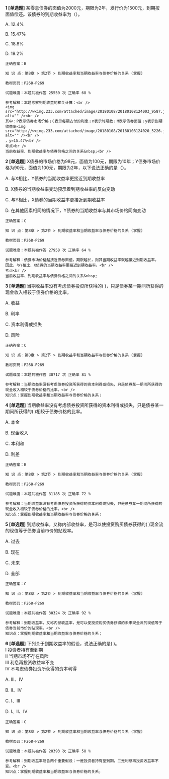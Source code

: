 **1 [单选题]** 某零息债券的面值为2000元，期限为2年，发行价为1500元，到期按面值偿还。该债券的到期收益率为（）。

A. 12.4%

B. 15.47%

C. 18.8%

D. 19.2%

```
正确答案：B

知 识 点：第8章 > 第2节 > 到期收益率和当期收益率与债券价格的关系 (掌握)

教材页码：P268-P269

试题难度：本题共被作答 25550 次 正确率 68 %

参考解释：本题考察到期收益的相关计算：<br />
<img src="http://wximg.233.com/attached/image/20180108/20180108124003_9587.jpg" alt="" /><br />
其中：P表示债券市场价格；C表示每期支付的利息；n表示时期数；M表示债券面值；y表示到期收益率<img src="http://wximg.233.com/attached/image/20180108/20180108124020_5226.jpg" alt="" /><br />
，y=15.47%<br />
考点<br />
当前收益率、到期收益率与债券价格之间的关系&nbsp;<br />
```


**2 [单选题]** X债券的市场价格为98元，面值为100元，期限为10年；Y债券市场价格为90元，面值为100元，期限为2年，以下说法正确的是（）。

A. 与X相比，Y债券的当期收益率更接近到期收益率&nbsp;

B. X债券的当期收益率变动预示着到期收益率的反向变动&nbsp;

C. 与Y相比，X债券的当期收益率更接近到期收益率

D. 在其他因素相同的情况下，Y债券的当期收益率与其市场价格同向变动

```
正确答案：C

知 识 点：第8章 > 第2节 > 到期收益率和当期收益率与债券价格的关系 (掌握)

教材页码：P268-P269

试题难度：本题共被作答 27958 次 正确率 64 %

参考解释：债券市场价格越接近债券面值，期限越长，则其当期收益率就越接近到期收益率， 因此，与Y相比，X债券的当期收益率更接近到期收益率。<br />
考点<br />
当前收益率、到期收益率与债券价格之间的关系&nbsp;
```


**3 [单选题]** 当期收益率没有考虑债券投资所获得的( )，只是债券某一期间所获得的现金收入相较于债券价格的比率。

A. 收益

B. 利率

C. 资本利得或损失

D. 风险 

```
正确答案：C

知 识 点：第8章 > 第2节 > 到期收益率和当期收益率与债券价格的关系 (掌握)

教材页码：P268-P269

试题难度：本题共被作答 30717 次 正确率 81 %

参考解释：当期收益率没有考虑债券投资所获得的资本利得或损失，只是债券某一期间所获得的现金收入相较于债券价格的比率。<br />
知识点：掌握到期收益率和当期收益率与债券价格的关系；
```


**4 [单选题]** 当期收益率没有考虑债券投资所获得的资本利得或损失，只是债券某一期间所获得的( )相较于债券价格的比率。

A. 本金

B. 现金收入

C. 本利和

D. 利差 

```
正确答案：B

知 识 点：第8章 > 第2节 > 到期收益率和当期收益率与债券价格的关系 (掌握)

教材页码：P268-P269

试题难度：本题共被作答 31185 次 正确率 72 %

参考解释：当期收益率没有考虑债券投资所获得的资本利得或损失，只是债券某一期间所获得的现金收入相较于债券价格的比率。<br />
知识点：掌握到期收益率和当期收益率与债券价格的关系；
```


**5 [单选题]** 到期收益率，又称内部收益率，是可以使投资购买债券获得的(      )现金流的现值等于债券当前市价的贴现率。

A. 过去

B. 现在

C. 未来

D. 全部 

```
正确答案：C

知 识 点：第8章 > 第2节 > 到期收益率和当期收益率与债券价格的关系 (掌握)

教材页码：P268-P269

试题难度：本题共被作答 30324 次 正确率 92 %

参考解释：到期收益率，又称内部收益率，是可以使投资购买债券获得的未来现金流的现值等于债券当前市价的贴现率。<br />
知识点：掌握到期收益率和当期收益率与债券价格的关系；
```


**6 [单选题]** 下列关于到期收益率的假设，说法正确的是( )。 <br />
Ⅰ 投资者持有至到期 <br />
Ⅱ 当期市场不存在风险 <br />
Ⅲ 利息再投资收益率不变 <br />
Ⅳ 不考虑债券投资所获得的资本利得

A. Ⅲ、Ⅳ

B. Ⅱ、Ⅳ

C. Ⅰ、Ⅲ

D. Ⅰ、Ⅱ、Ⅳ 

```
正确答案：C

知 识 点：第8章 > 第2节 > 到期收益率和当期收益率与债券价格的关系 (掌握)

教材页码：P268-P269

试题难度：本题共被作答 28393 次 正确率 58 %

参考解释：到期收益率隐含两个重要假设：一是投资者持有至到期，二是利息再投资收益率不变。<br />
知识点：掌握到期收益率和当期收益率与债券价格的关系;
```

